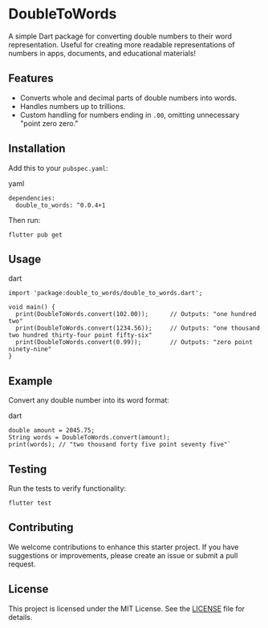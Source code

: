 
# DoubleToWords

A simple Dart package for converting double numbers to their word representation. Useful for creating more readable representations of numbers in apps, documents, and educational materials!

## Features

-   Converts whole and decimal parts of double numbers into words.
-   Handles numbers up to trillions.
-   Custom handling for numbers ending in `.00`, omitting unnecessary "point zero zero."

## Installation

Add this to your `pubspec.yaml`:

yaml

    dependencies:
	  double_to_words: ^0.0.4+1

Then run:

    flutter pub get

## Usage

dart

    import 'package:double_to_words/double_to_words.dart';
    
    void main() {
      print(DoubleToWords.convert(102.00));      // Outputs: "one hundred two"
      print(DoubleToWords.convert(1234.56));     // Outputs: "one thousand two hundred thirty-four point fifty-six"
      print(DoubleToWords.convert(0.99));        // Outputs: "zero point ninety-nine"
    }

## Example

Convert any double number into its word format:

dart

    double amount = 2045.75;
    String words = DoubleToWords.convert(amount);
    print(words); // "two thousand forty five point seventy five"` 

## Testing

Run the tests to verify functionality:

`flutter test`

## Contributing

We welcome contributions to enhance this starter project. If you have suggestions or improvements, please create an issue or submit a pull request.

## License

This project is licensed under the MIT License. See the [LICENSE](LICENSE) file for details.
